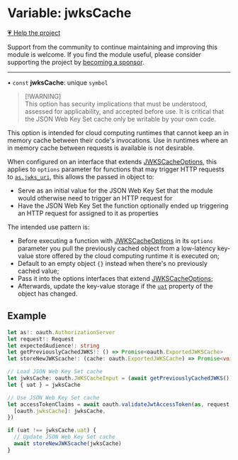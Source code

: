 # Variable: jwksCache

[💗 Help the project](https://github.com/sponsors/panva)

Support from the community to continue maintaining and improving this module is welcome. If you find the module useful, please consider supporting the project by [becoming a sponsor](https://github.com/sponsors/panva).

***

• `const` **jwksCache**: unique `symbol`

> [!WARNING]\
> This option has security implications that must be understood, assessed for applicability, and
> accepted before use. It is critical that the JSON Web Key Set cache only be writable by your own
> code.

This option is intended for cloud computing runtimes that cannot keep an in memory cache between
their code's invocations. Use in runtimes where an in memory cache between requests is available
is not desirable.

When configured on an interface that extends [JWKSCacheOptions](../interfaces/JWKSCacheOptions.md), this applies to `options`
parameter for functions that may trigger HTTP requests to
[`as.jwks_uri`](../interfaces/AuthorizationServer.md#jwks_uri), this allows the passed in object to:

- Serve as an initial value for the JSON Web Key Set that the module would otherwise need to
  trigger an HTTP request for
- Have the JSON Web Key Set the function optionally ended up triggering an HTTP request for
  assigned to it as properties

The intended use pattern is:

- Before executing a function with [JWKSCacheOptions](../interfaces/JWKSCacheOptions.md) in its `options` parameter you pull the
  previously cached object from a low-latency key-value store offered by the cloud computing
  runtime it is executed on;
- Default to an empty object `{}` instead when there's no previously cached value;
- Pass it into the options interfaces that extend [JWKSCacheOptions](../interfaces/JWKSCacheOptions.md);
- Afterwards, update the key-value storage if the [`uat`](../interfaces/ExportedJWKSCache.md#uat) property of
  the object has changed.

## Example

```ts
let as!: oauth.AuthorizationServer
let request!: Request
let expectedAudience!: string
let getPreviouslyCachedJWKS!: () => Promise<oauth.ExportedJWKSCache>
let storeNewJWKScache!: (cache: oauth.ExportedJWKSCache) => Promise<void>

// Load JSON Web Key Set cache
let jwksCache: oauth.JWKSCacheInput = (await getPreviouslyCachedJWKS()) || {}
let { uat } = jwksCache

// Use JSON Web Key Set cache
let accessTokenClaims = await oauth.validateJwtAccessToken(as, request, expectedAudience, {
  [oauth.jwksCache]: jwksCache,
})

if (uat !== jwksCache.uat) {
  // Update JSON Web Key Set cache
  await storeNewJWKScache(jwksCache)
}
```
